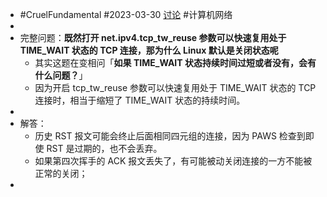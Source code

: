 - #CruelFundamental #2023-03-30 [讨论](https://github.com/CYZH1307/CruelFundamental/tree/main/homework/202303/30) #计算机网络
-
- 完整问题：**既然打开 net.ipv4.tcp_tw_reuse 参数可以快速复用处于 TIME_WAIT 状态的 TCP 连接，那为什么 Linux 默认是关闭状态呢**
	- 其实这题在变相问「**如果 TIME_WAIT 状态持续时间过短或者没有，会有什么问题？**」
	- 因为开启 tcp_tw_reuse 参数可以快速复用处于 TIME_WAIT 状态的 TCP 连接时，相当于缩短了 TIME_WAIT 状态的持续时间。
-
- 解答：
	- 历史 RST 报文可能会终止后面相同四元组的连接，因为 PAWS 检查到即使 RST 是过期的，也不会丢弃。
	- 如果第四次挥手的 ACK 报文丢失了，有可能被动关闭连接的一方不能被正常的关闭；
-
